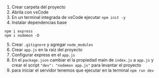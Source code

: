 1. Crear carpeta del proyecto
2. Abrila con vsCode
3. En un terminal integrada de vsCode ejecutar `npm init -y`
4. Instalar dependencias base
```
npm i express
npm i nodemon -D
```
5. Crear `.gitignore` y agregar `node_modules`
6. Crear `app.js` en la raiz del proyecto
7. Configurar express en el `app.js`
8. En el `package.json` cambiar el la propiedad main de `index.js` a `app.js`
y crear el script `"dev": "nodemon app.js"` para levantar el proyecto
9. para iniciar el servidor tenemos que ejecutar en la terminal `npm run dev`

